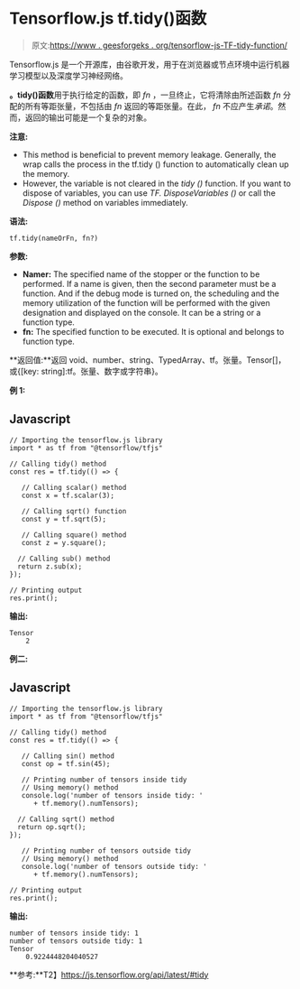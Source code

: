 # Tensorflow.js tf.tidy()函数

> 原文:[https://www . geesforgeks . org/tensorflow-js-TF-tidy-function/](https://www.geeksforgeeks.org/tensorflow-js-tf-tidy-function/)

Tensorflow.js 是一个开源库，由谷歌开发，用于在浏览器或节点环境中运行机器学习模型以及深度学习神经网络。

**。tidy()函数**用于执行给定的函数，即 *fn* ，一旦终止，它将清除由所述函数 *fn* 分配的所有等距张量，不包括由 *fn* 返回的等距张量。在此， *fn* 不应产生*承诺*。然而，返回的输出可能是一个复杂的对象。

**注意:**

*   This method is beneficial to prevent memory leakage. Generally, the wrap calls the process in the tf.tidy () function to automatically clean up the memory.
*   However, the variable is not cleared in the *tidy ()* function. If you want to dispose of variables, you can use *TF. DisposeVariables ()* or call the *Dispose ()* method on variables immediately.

**语法:**

```
tf.tidy(nameOrFn, fn?)
```

**参数:**

*   **Namer:** The specified name of the stopper or the function to be performed. If a name is given, then the second parameter must be a function. And if the debug mode is turned on, the scheduling and the memory utilization of the function will be performed with the given designation and displayed on the console. It can be a string or a function type.
*   **fn:** The specified function to be executed. It is optional and belongs to function type.

**返回值:**返回 void、number、string、TypedArray、tf。张量。Tensor[]，或{[key: string]:tf。张量、数字或字符串}。

**例 1:**

## Javascript

```
// Importing the tensorflow.js library
import * as tf from "@tensorflow/tfjs"

// Calling tidy() method
const res = tf.tidy(() => {

   // Calling scalar() method
   const x = tf.scalar(3);

   // Calling sqrt() function
   const y = tf.sqrt(5);

   // Calling square() method
   const z = y.square();

  // Calling sub() method 
  return z.sub(x);
});

// Printing output
res.print();
```

**输出:**

```
Tensor
    2
```

**例二:**

## Javascript

```
// Importing the tensorflow.js library
import * as tf from "@tensorflow/tfjs"

// Calling tidy() method
const res = tf.tidy(() => {

   // Calling sin() method
   const op = tf.sin(45);

   // Printing number of tensors inside tidy
   // Using memory() method
   console.log('number of tensors inside tidy: '
      + tf.memory().numTensors);

  // Calling sqrt() method 
  return op.sqrt();
});

   // Printing number of tensors outside tidy
   // Using memory() method
   console.log('number of tensors outside tidy: '
      + tf.memory().numTensors);

// Printing output
res.print();
```

**输出:**

```
number of tensors inside tidy: 1
number of tensors outside tidy: 1
Tensor
    0.9224448204040527
```

**参考:**T2】https://js.tensorflow.org/api/latest/#tidy